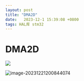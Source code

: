 ```yaml
---
layout: post
title: "DMA2D" 
date:   2023-12-1 15:39:08 +0800
tags: HAL库 stm32
---
```


# DMA2D

![](https://picture-01-1316374204.cos.ap-beijing.myqcloud.com/image/202312211956324.png)

![image-20231221200844074](https://picture-01-1316374204.cos.ap-beijing.myqcloud.com/image/202312212008130.png)








